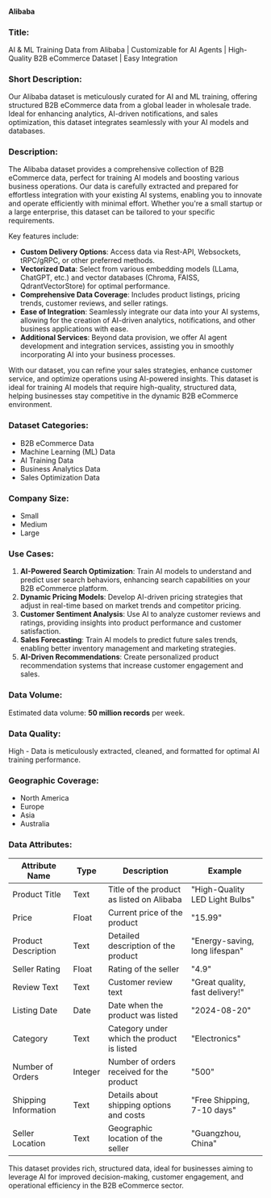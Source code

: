 #### Alibaba

### Title:  
AI & ML Training Data from Alibaba | Customizable for AI Agents | High-Quality B2B eCommerce Dataset | Easy Integration

### Short Description:  
Our Alibaba dataset is meticulously curated for AI and ML training, offering structured B2B eCommerce data from a global leader in wholesale trade. Ideal for enhancing analytics, AI-driven notifications, and sales optimization, this dataset integrates seamlessly with your AI models and databases.

### Description:  
The Alibaba dataset provides a comprehensive collection of B2B eCommerce data, perfect for training AI models and boosting various business operations. Our data is carefully extracted and prepared for effortless integration with your existing AI systems, enabling you to innovate and operate efficiently with minimal effort. Whether you're a small startup or a large enterprise, this dataset can be tailored to your specific requirements.

Key features include:
- **Custom Delivery Options**: Access data via Rest-API, Websockets, tRPC/gRPC, or other preferred methods.
- **Vectorized Data**: Select from various embedding models (LLama, ChatGPT, etc.) and vector databases (Chroma, FAISS, QdrantVectorStore) for optimal performance.
- **Comprehensive Data Coverage**: Includes product listings, pricing trends, customer reviews, and seller ratings.
- **Ease of Integration**: Seamlessly integrate our data into your AI systems, allowing for the creation of AI-driven analytics, notifications, and other business applications with ease.
- **Additional Services**: Beyond data provision, we offer AI agent development and integration services, assisting you in smoothly incorporating AI into your business processes.

With our dataset, you can refine your sales strategies, enhance customer service, and optimize operations using AI-powered insights. This dataset is ideal for training AI models that require high-quality, structured data, helping businesses stay competitive in the dynamic B2B eCommerce environment.

### Dataset Categories:  
- B2B eCommerce Data
- Machine Learning (ML) Data
- AI Training Data
- Business Analytics Data
- Sales Optimization Data

### Company Size:  
- Small  
- Medium  
- Large

### Use Cases:  
1. **AI-Powered Search Optimization**: Train AI models to understand and predict user search behaviors, enhancing search capabilities on your B2B eCommerce platform.
2. **Dynamic Pricing Models**: Develop AI-driven pricing strategies that adjust in real-time based on market trends and competitor pricing.
3. **Customer Sentiment Analysis**: Use AI to analyze customer reviews and ratings, providing insights into product performance and customer satisfaction.
4. **Sales Forecasting**: Train AI models to predict future sales trends, enabling better inventory management and marketing strategies.
5. **AI-Driven Recommendations**: Create personalized product recommendation systems that increase customer engagement and sales.

### Data Volume:  
Estimated data volume: **50 million records** per week.

### Data Quality:  
High - Data is meticulously extracted, cleaned, and formatted for optimal AI training performance.

### Geographic Coverage:  
- North America
- Europe
- Asia
- Australia

### Data Attributes:

| Attribute Name          | Type   | Description                                         | Example                       |
|-------------------------|--------|-----------------------------------------------------|-------------------------------|
| Product Title           | Text   | Title of the product as listed on Alibaba           | "High-Quality LED Light Bulbs" |
| Price                   | Float  | Current price of the product                        | "15.99"                       |
| Product Description     | Text   | Detailed description of the product                 | "Energy-saving, long lifespan" |
| Seller Rating           | Float  | Rating of the seller                                | "4.9"                         |
| Review Text             | Text   | Customer review text                                | "Great quality, fast delivery!"|
| Listing Date            | Date   | Date when the product was listed                    | "2024-08-20"                  |
| Category                | Text   | Category under which the product is listed          | "Electronics"                 |
| Number of Orders        | Integer| Number of orders received for the product           | "500"                         |
| Shipping Information    | Text   | Details about shipping options and costs            | "Free Shipping, 7-10 days"    |
| Seller Location         | Text   | Geographic location of the seller                   | "Guangzhou, China"            |

This dataset provides rich, structured data, ideal for businesses aiming to leverage AI for improved decision-making, customer engagement, and operational efficiency in the B2B eCommerce sector.